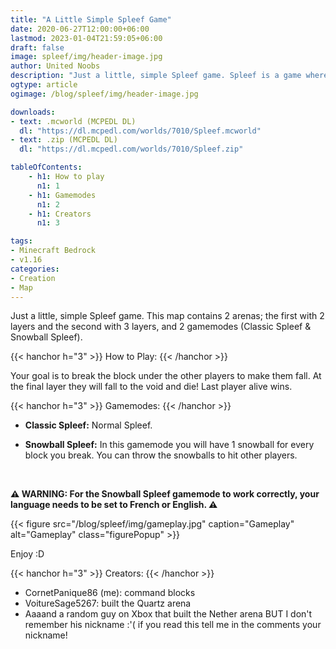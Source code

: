 ```yaml
---
title: "A Little Simple Spleef Game"
date: 2020-06-27T12:00:00+06:00
lastmod: 2023-01-04T21:59:05+06:00
draft: false
image: spleef/img/header-image.jpg
author: United Noobs
description: "Just a little, simple Spleef game. Spleef is a game where you need to break the block under the other players to make them fall into the void and die. This map contains 2 different arenas and 2 gamemodes. 1 arena has 3 layers and the other 2 layers!"
ogtype: article
ogimage: /blog/spleef/img/header-image.jpg

downloads:
- text: .mcworld (MCPEDL DL)
  dl: "https://dl.mcpedl.com/worlds/7010/Spleef.mcworld"
- text: .zip (MCPEDL DL)
  dl: "https://dl.mcpedl.com/worlds/7010/Spleef.zip"

tableOfContents:
    - h1: How to play
      n1: 1
    - h1: Gamemodes
      n1: 2
    - h1: Creators
      n1: 3

tags:
- Minecraft Bedrock
- v1.16
categories:
- Creation
- Map
---
```


Just a little, simple Spleef game. This map contains 2 arenas; the first with 2 layers and the second with 3 layers, and 2 gamemodes (Classic Spleef & Snowball Spleef).

{{< hanchor h="3" >}}
How to Play:
{{< /hanchor >}}

Your goal is to break the block under the other players to make them fall. At the final layer they will fall to the void and die! Last player alive wins.

{{< hanchor h="3" >}}
Gamemodes:
{{< /hanchor >}}

- **Classic Spleef:**
Normal Spleef.

- **Snowball Spleef:**
In this gamemode you will have 1 snowball for every block you break. You can throw the snowballs to hit other players.

&nbsp;

**⚠ WARNING: For the Snowball Spleef gamemode to work correctly, your language needs to be set to French or English. ⚠**

{{< figure src="/blog/spleef/img/gameplay.jpg" caption="Gameplay" alt="Gameplay" class="figurePopup" >}}

Enjoy :D

{{< hanchor h="3" >}}
Creators:
{{< /hanchor >}}

- CornetPanique86 (me): command blocks
- VoitureSage5267: built the Quartz arena
- Aaaand a random guy on Xbox that built the Nether arena BUT I don't remember his nickname :'( if you read this tell me in the comments your nickname!